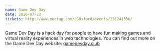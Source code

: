 ```yaml
---
name: Game Dev Day
date: 2016-07-23
tickets: http://www.meetup.com/JSOxford/events/231241336/
---
```


Game Dev Day is a hack day for people to have fun making games and virtual reality experiences in web technologies. You can find out more on the Game Dev Day website: [gamedevday.club](http://gamedevday.club)
